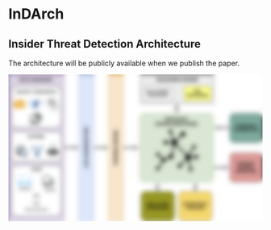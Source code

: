 # InDArch
Insider Threat Detection Architecture
--
The architecture will be publicly available when we publish the paper.

![alt text](https://github.com/scripteam/InDArch/blob/master/InD_architecture.png)

